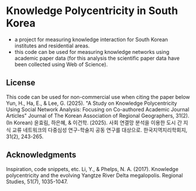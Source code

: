 # Knowledge Polycentricity in South Korea

- a project for measuring knowledge interaction for South Korean institutes and residential areas.
- this code can be used for measuring knowledge networks using academic paper data (for this analysis the scientific paper data have been collected using Web of Science).

## License

This code can be used for non-commercial use when citing the paper below 
Yun, H., Ha, E., & Lee, G. (2025). "A Study on Knowledge Polycentricity Using Social Network Analysis: Focusing on Co-authored Academic Journal Articles" Journal of The Korean Association of Regional Geographers, 31(2).
(In Korean)
윤효림, 하은혜, & 이건학. (2025). 사회 연결망 분석을 이용한 도시 간 지식 교류 네트워크의 다중심성 연구-학술지 공동 연구를 대상으로. 한국지역지리학회지, 31(2), 243-265.

## Acknowledgments

Inspiration, code snippets, etc.
Li, Y., & Phelps, N. A. (2017). Knowledge polycentricity and the evolving Yangtze River Delta megalopolis. Regional Studies, 51(7), 1035-1047.
